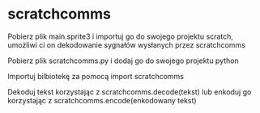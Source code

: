 # scratchcomms

Pobierz plik main.sprite3 i importuj go do swojego projektu scratch, umożliwi ci on dekodowanie sygnałów wysłanych przez scratchcomms

Pobierz plik scratchcomms.py i dodaj go do swojego projektu python

Importuj bilbiotekę za pomocą import scratchcomms

Dekoduj tekst korzystając z scratchcomms.decode(tekst) lub enkoduj go korzystając z scratchcomms.encode(enkodowany tekst)